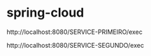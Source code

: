 # spring-cloud

http://localhost:8080/SERVICE-PRIMEIRO/exec

http://localhost:8080/SERVICE-SEGUNDO/exec

